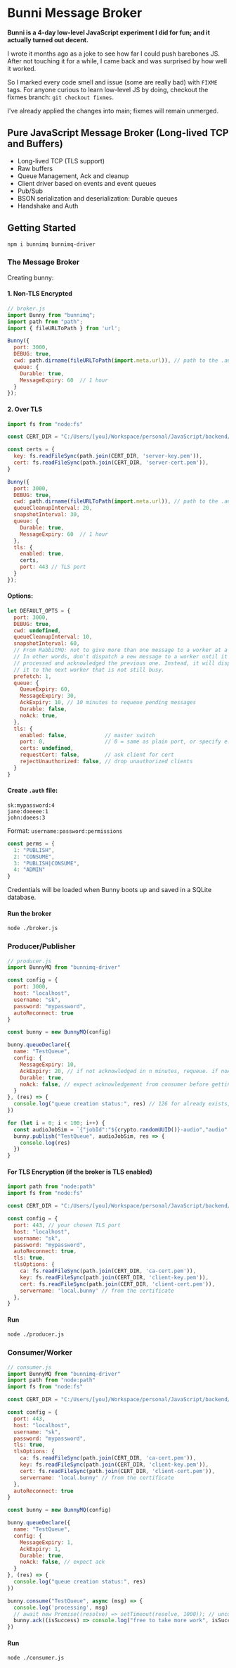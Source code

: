 # Bunni Message Broker

**Bunni is a 4-day low-level JavaScript experiment I did for fun; and it actually turned out decent.**

I wrote it months ago as a joke to see how far I could push barebones JS. After not touching it for a while, I came back and was surprised by how well it worked.

So I marked every code smell and issue (some are really bad) with `FIXME` tags. For anyone curious to learn low-level JS by doing, checkout the fixmes branch: `git checkout fixmes`.

I've already applied the changes into main; fixmes will remain unmerged.

## Pure JavaScript Message Broker (Long-lived TCP and Buffers)

- Long-lived TCP (TLS support)
- Raw buffers
- Queue Management, Ack and cleanup 
- Client driver based on events and event queues
- Pub/Sub 
- BSON serialization and deserialization: Durable queues
- Handshake and Auth

## Getting Started

```bash
npm i bunnimq bunnimq-driver
```

### The Message Broker

Creating bunny:

#### 1. Non-TLS Encrypted

```js
// broker.js
import Bunny from "bunnimq";
import path from "path";
import { fileURLToPath } from 'url';

Bunny({
  port: 3000,
  DEBUG: true,
  cwd: path.dirname(fileURLToPath(import.meta.url)), // path to the .auth file
  queue: {
    Durable: true, 
    MessageExpiry: 60  // 1 hour
  }
});
```

#### 2. Over TLS

```js
import fs from "node:fs"

const CERT_DIR = "C:/Users/[you]/Workspace/personal/JavaScript/backend/crs/TLSserver/certs"

const certs = { 
  key: fs.readFileSync(path.join(CERT_DIR, 'server-key.pem')),
  cert: fs.readFileSync(path.join(CERT_DIR, 'server-cert.pem')),
}

Bunny({
  port: 3000,
  DEBUG: true,
  cwd: path.dirname(fileURLToPath(import.meta.url)), // path to the .auth file
  queueCleanupInterval: 20,
  snapshotInterval: 30,
  queue: {
    Durable: true, 
    MessageExpiry: 60  // 1 hour
  },
  tls: {
    enabled: true,
    certs,
    port: 443 // TLS port
  }
});
```

#### Options:

```js
let DEFAULT_OPTS = {
  port: 3000, 
  DEBUG: true,
  cwd: undefined,
  queueCleanupInterval: 10,
  snapshotInterval: 60,
  // From RabbitMQ: not to give more than one message to a worker at a time. 
  // In other words, don't dispatch a new message to a worker until it has 
  // processed and acknowledged the previous one. Instead, it will dispatch 
  // it to the next worker that is not still busy.
  prefetch: 1,  
  queue: {
    QueueExpiry: 60,
    MessageExpiry: 30,
    AckExpiry: 10, // 10 minutes to requeue pending messages
    Durable: false,
    noAck: true,
  },
  tls: {
    enabled: false,            // master switch
    port: 0,                   // 0 = same as plain port, or specify e.g. 3443
    certs: undefined,
    requestCert: false,        // ask client for cert
    rejectUnauthorized: false, // drop unauthorized clients
  }
}
```

#### Create `.auth` file:

```
sk:mypassword:4
jane:doeeee:1
john:doees:3
```

Format: `username:password:permissions`

```js
const perms = {
  1: "PUBLISH",
  2: "CONSUME",
  3: "PUBLISH|CONSUME",
  4: "ADMIN"
}
```

Credentials will be loaded when Bunny boots up and saved in a SQLite database.

#### Run the broker

```bash
node ./broker.js
```

### Producer/Publisher 

```js
// producer.js
import BunnyMQ from "bunnimq-driver"

const config = {
  port: 3000,
  host: "localhost",
  username: "sk",
  password: "mypassword",
  autoReconnect: true
}

const bunny = new BunnyMQ(config)

bunny.queueDeclare({
  name: "TestQueue", 
  config: {
    MessageExpiry: 10,
    AckExpiry: 20, // if not acknowledged in n minutes, requeue. if noAck is false
    Durable: true,
    noAck: false, // expect acknowledgement from consumer before getting another packet
  }
}, (res) => { 
  console.log("queue creation status:", res) // 126 for already exists, 127 for success
})

for (let i = 0; i < 100; i++) {
  const audioJobSim = `{"jobId":"${crypto.randomUUID()}-audio","audio":"https://[project_id].supabase.co/storage/v1/object/public/[bucket_name]/[file_path]"}`
  bunny.publish("TestQueue", audioJobSim, res => { 
    console.log(res) 
  })
}
```

#### For TLS Encryption (if the broker is TLS enabled)

```js
import path from "node:path"
import fs from "node:fs"

const CERT_DIR = "C:/Users/[you]/Workspace/personal/JavaScript/backend/crs/TLSserver/certs"

const config = {
  port: 443, // your chosen TLS port
  host: "localhost",
  username: "sk",
  password: "mypassword",
  autoReconnect: true,
  tls: true,
  tlsOptions: {
    ca: fs.readFileSync(path.join(CERT_DIR, 'ca-cert.pem')),
    key: fs.readFileSync(path.join(CERT_DIR, 'client-key.pem')),
    cert: fs.readFileSync(path.join(CERT_DIR, 'client-cert.pem')),
    servername: 'local.bunny' // from the certificate
  },
}
```

#### Run 

```bash
node ./producer.js
```

### Consumer/Worker

```js
// consumer.js
import BunnyMQ from "bunnimq-driver"
import path from "node:path"
import fs from "node:fs"

const CERT_DIR = "C:/Users/[you]/Workspace/personal/JavaScript/backend/crs/TLSserver/certs"

const config = {
  port: 443,
  host: "localhost",
  username: "sk",
  password: "mypassword",
  tls: true,
  tlsOptions: {
    ca: fs.readFileSync(path.join(CERT_DIR, 'ca-cert.pem')),
    key: fs.readFileSync(path.join(CERT_DIR, 'client-key.pem')),
    cert: fs.readFileSync(path.join(CERT_DIR, 'client-cert.pem')),
    servername: 'local.bunny' // from the certificate
  },
  autoReconnect: true
}

const bunny = new BunnyMQ(config)

bunny.queueDeclare({
  name: "TestQueue", 
  config: {
    MessageExpiry: 1,
    AckExpiry: 1,
    Durable: true,
    noAck: false, // expect ack
  }
}, (res) => {
  console.log("queue creation status:", res)
})

bunny.consume("TestQueue", async (msg) => {
  console.log('processing', msg)
  // await new Promise((resolve) => setTimeout(resolve, 1000)); // uncomment to simulate work
  bunny.ack((isSuccess) => console.log("free to take more work", isSuccess))
}) 
```

#### Run 

```bash
node ./consumer.js
```